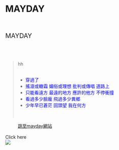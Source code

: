 # MAYDAY

<html>   
<body background="http://i.imgur.com/pqK80.png">
<head>        <bgsound src="1.mp3" loop="-1">     <p class="title" span="" style="font-size:20px"><l>MAYDAY</l></p>     <br>       
 <body> 
<body background=http://i.imgur.com/pqK80.png >
<blockquote> 
<span>hh</span> <ul>  
<li><font color="blue">穿過了</font> <li><font color="blue">搖滾或糖霜 媚俗或理想 批判或傳唱 道路上</font>  <li><font color="blue">只能看遠方 最遠的地方 應許的他方 不停衝撞</font> <li><font color="blue">看過多少臉龐 飛過多少異鄉</font><li><font color="blue">少年早已蒼茫 回頭望 我在何方 </font></ul> 
</blockquote>          
<a href="http://www.bin-music.com/cn/artist1.html"> 跳至mayday網站</a><br>    
<div id="clickme">
 Click here
</div>
<img src="https://img.piaoniu.com/content/b3b8a0b6e8291459191ee1e5f49e2856c47554cb.jpg">

</body> </html>
